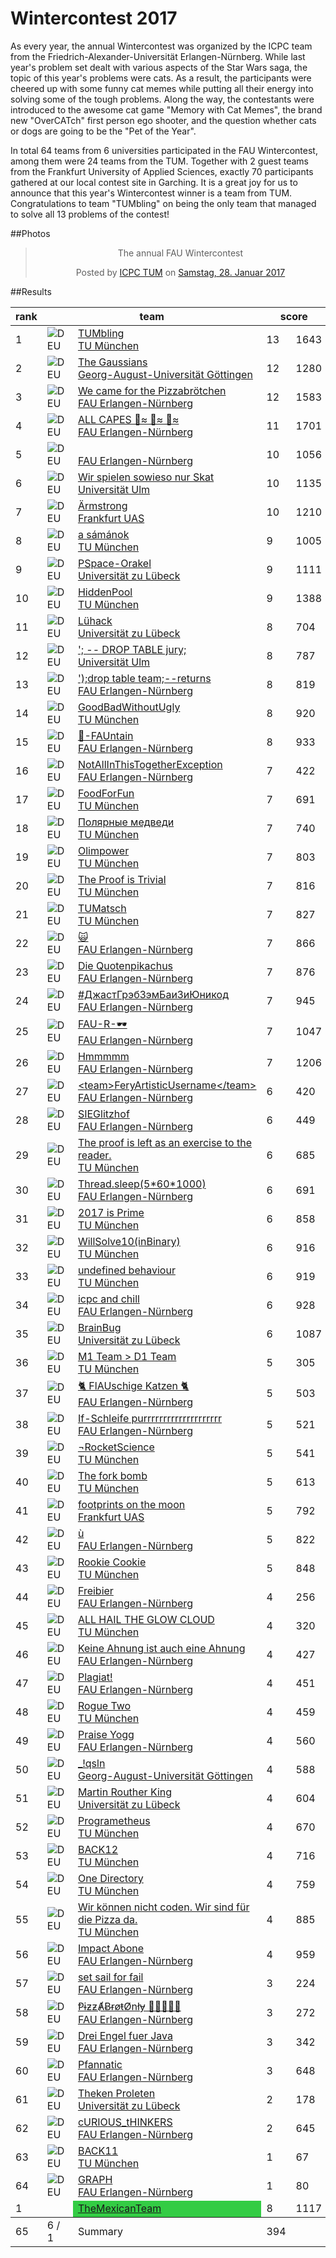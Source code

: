 # Wintercontest 2017

As every year, the annual Wintercontest was organized by the ICPC team from the Friedrich-Alexander-Universität Erlangen-Nürnberg. While last year's problem set dealt with various aspects of the Star Wars saga, the topic of this year's problems were cats. As a result, the participants were cheered up with some funny cat memes while putting all their energy into solving some of the tough problems. Along the way, the contestants were introduced to the awesome cat game "Memory with Cat Memes", the brand new "OverCATch" first person ego shooter, and the question whether cats or dogs are going to be the "Pet of the Year".

In total 64 teams from 6 universities participated in the FAU Wintercontest, among them were 24 teams from the TUM. Together with 2 guest teams from the Frankfurt University of Applied Sciences, exactly 70 participants gathered at our local contest site in Garching. It is a great joy for us to announce that this year's Wintercontest winner is a team from TUM. Congratulations to team "TUMbling" on being the only team that managed to solve all 13 problems of the contest!


##Photos

<div style="text-align: center;">
<div class="fb-post" data-href="https://www.facebook.com/media/set/?set=a.950999638368849.1073741837.138869482915206&type=1&l=f69f432732&amp;type=3" data-width="1000"><div class="fb-xfbml-parse-ignore"><blockquote cite="https://www.facebook.com/media/set/?set=a.950999638368849.1073741837.138869482915206&type=1&l=f69f432732&amp;type=3"><p>The annual FAU Wintercontest</p>Posted by <a href="https://www.facebook.com/IcpcTum/">ICPC TUM</a> on&nbsp;<a href="https://www.facebook.com/media/set/?set=a.950999638368849.1073741837.138869482915206&type=1&l=f69f432732&amp;type=3">Samstag, 28. Januar 2017</a></blockquote></div></div>
</div>


##Results

<table class="scoreboard">
<colgroup><col id="scorerank" /><col id="scoreaffil" /><col id="scoreteamname" /></colgroup><colgroup><col id="scoresolv" /><col id="scoretotal" /></colgroup>
<colgroup><col class="scoreprob" /><col class="scoreprob" /><col class="scoreprob" /><col class="scoreprob" /><col class="scoreprob" /><col class="scoreprob" /><col class="scoreprob" /><col class="scoreprob" /><col class="scoreprob" /><col class="scoreprob" /><col class="scoreprob" /><col class="scoreprob" /><col class="scoreprob" /></colgroup>
<thead>
<tr class="scoreheader"><th title="rank" scope="col">rank</th><th title="team name" scope="col" colspan="2">team</th><th title="# solved / penalty time" colspan="2" scope="col">score</th>
<th title="problem 'HEIZLUEFTERPARTY'" scope="col"><a href="problem.php?id=21">A <div class="circle" style="background: #ff8af7;"></div></a></th><th title="problem 'CATS AND YARN'" scope="col"><a href="problem.php?id=23">B <div class="circle" style="background: #5cff33;"></div></a></th><th title="problem 'MEMORY'" scope="col"><a href="problem.php?id=24">C <div class="circle" style="background: #1a5c1a;"></div></a></th><th title="problem 'MOVIE'" scope="col"><a href="problem.php?id=25">D <div class="circle" style="background: #784925;"></div></a></th><th title="problem 'FEEDCATS'" scope="col"><a href="problem.php?id=20">E <div class="circle" style="background: #1921ff;"></div></a></th><th title="problem 'ONEKO'" scope="col"><a href="problem.php?id=26">F <div class="circle" style="background: #ff9580;"></div></a></th><th title="problem 'JOY OF CATS'" scope="col"><a href="problem.php?id=28">G <div class="circle" style="background: #fff826;"></div></a></th><th title="problem 'PET RIVALRY'" scope="col"><a href="problem.php?id=17">H <div class="circle" style="background: white;"></div></a></th><th title="problem 'BRIDGE'" scope="col"><a href="problem.php?id=16">I <div class="circle" style="background: red;"></div></a></th><th title="problem 'CAT IDENTIFICATION'" scope="col"><a href="problem.php?id=19">J <div class="circle" style="background: black;"></div></a></th><th title="problem 'PLAYOFTHEGAME'" scope="col"><a href="problem.php?id=27">K <div class="circle" style="background: #ff9e0d;"></div></a></th><th title="problem 'HYPERLOOP'" scope="col"><a href="problem.php?id=22">L <div class="circle" style="background: #cfcfcf;"></div></a></th><th title="problem 'CONSEQUENCES'" scope="col"><a href="problem.php?id=18">M <div class="circle" style="background: #2d1fad;"></div></a></th></tr>
</thead>

<tbody>
<tr class="sortorderswitch" id="team:153"><td class="scorepl">1</td><td class="scoreaf"> <img src="https://judge.in.tum.de/gcpc/images/countries/DEU.png" alt="DEU" title="DEU" /></td><td class="scoretn"><a href="team.php?id=153">TUMbling<br /><span class="univ">TU München</span></a></td><td class="scorenc">13</td><td class="scorett">1643</td><td class="score_correct">1/31</td><td class="score_correct">3/166</td><td class="score_correct score_first">1/220</td><td class="score_correct">1/18</td><td class="score_correct">1/61</td><td class="score_correct">2/13</td><td class="score_correct score_first">2/109</td><td class="score_correct">1/5</td><td class="score_correct">1/249</td><td class="score_correct score_first">1/26</td><td class="score_correct">5/158</td><td class="score_correct score_first">1/287</td><td class="score_correct">1/140</td></tr>
<tr id="team:139"><td class="scorepl">2</td><td class="scoreaf"> <img src="https://judge.in.tum.de/gcpc/images/countries/DEU.png" alt="DEU" title="DEU" /></td><td class="scoretn"><a href="team.php?id=139">The Gaussians<br /><span class="univ">Georg-August-Universität Göttingen</span></a></td><td class="scorenc">12</td><td class="scorett">1280</td><td class="score_correct">1/33</td><td class="score_correct">1/139</td><td class="score_correct">1/276</td><td class="score_correct">1/15</td><td class="score_correct">1/59</td><td class="score_correct">1/23</td><td class="score_correct">2/112</td><td class="score_correct">4/22</td><td class="score_correct score_first">1/180</td><td class="score_correct">1/44</td><td class="score_correct">1/228</td><td class="score_neutral">0</td><td class="score_correct">1/69</td></tr>
<tr id="team:116"><td class="scorepl">3</td><td class="scoreaf"> <img src="https://judge.in.tum.de/gcpc/images/countries/DEU.png" alt="DEU" title="DEU" /></td><td class="scoretn"><a href="team.php?id=116">We came for the Pizzabrötchen<br /><span class="univ">FAU Erlangen-Nürnberg</span></a></td><td class="scorenc">12</td><td class="scorett">1583</td><td class="score_correct">1/84</td><td class="score_correct">1/190</td><td class="score_correct">1/284</td><td class="score_correct">1/18</td><td class="score_correct">1/128</td><td class="score_correct">2/44</td><td class="score_correct">1/147</td><td class="score_correct">2/9</td><td class="score_correct">1/298</td><td class="score_correct">1/62</td><td class="score_correct score_first">4/123</td><td class="score_neutral">0</td><td class="score_correct">1/96</td></tr>
<tr id="team:128"><td class="scorepl">4</td><td class="scoreaf"> <img src="https://judge.in.tum.de/gcpc/images/countries/DEU.png" alt="DEU" title="DEU" /></td><td class="scoretn"><a href="team.php?id=128">ALL CAPES 🚶≈ 🚶≈ 🚶≈<br /><span class="univ">FAU Erlangen-Nürnberg</span></a></td><td class="scorenc">11</td><td class="scorett">1701</td><td class="score_correct">2/69</td><td class="score_correct">1/212</td><td class="score_neutral">0</td><td class="score_correct">1/11</td><td class="score_correct">2/184</td><td class="score_correct">5/79</td><td class="score_correct">1/163</td><td class="score_correct">2/6</td><td class="score_correct">1/270</td><td class="score_correct">1/86</td><td class="score_correct">5/232</td><td class="score_neutral">0</td><td class="score_correct">1/169</td></tr>
<tr id="team:185"><td class="scorepl">5</td><td class="scoreaf"> <img src="https://judge.in.tum.de/gcpc/images/countries/DEU.png" alt="DEU" title="DEU" /></td><td class="scoretn"><a href="team.php?id=185"> <br /><span class="univ">FAU Erlangen-Nürnberg</span></a></td><td class="scorenc">10</td><td class="scorett">1056</td><td class="score_correct">1/55</td><td class="score_correct">1/143</td><td class="score_neutral">0</td><td class="score_correct">1/16</td><td class="score_correct">1/113</td><td class="score_correct">1/14</td><td class="score_correct">1/179</td><td class="score_correct">1/24</td><td class="score_neutral">0</td><td class="score_correct">1/50</td><td class="score_correct">2/216</td><td class="score_neutral">0</td><td class="score_correct">1/226</td></tr>
<tr id="team:168"><td class="scorepl">6</td><td class="scoreaf"> <img src="https://judge.in.tum.de/gcpc/images/countries/DEU.png" alt="DEU" title="DEU" /></td><td class="scoretn"><a href="team.php?id=168">Wir spielen sowieso nur Skat<br /><span class="univ">Universität Ulm</span></a></td><td class="scorenc">10</td><td class="scorett">1135</td><td class="score_correct">1/44</td><td class="score_correct score_first">3/84</td><td class="score_neutral">0</td><td class="score_correct">1/17</td><td class="score_correct">1/91</td><td class="score_correct">1/19</td><td class="score_correct">1/268</td><td class="score_correct">1/5</td><td class="score_neutral">0</td><td class="score_correct">2/67</td><td class="score_correct">7/234</td><td class="score_neutral">0</td><td class="score_correct">1/126</td></tr>
<tr id="team:137"><td class="scorepl">7</td><td class="scoreaf"> <img src="https://judge.in.tum.de/gcpc/images/countries/DEU.png" alt="DEU" title="DEU" /></td><td class="scoretn"><a href="team.php?id=137">Ärmstrong<br /><span class="univ">Frankfurt UAS</span></a></td><td class="scorenc">10</td><td class="scorett">1210</td><td class="score_correct">4/73</td><td class="score_correct">1/131</td><td class="score_neutral">0</td><td class="score_correct">1/23</td><td class="score_correct">1/88</td><td class="score_correct">2/16</td><td class="score_correct">1/272</td><td class="score_correct">1/7</td><td class="score_neutral">0</td><td class="score_correct">1/40</td><td class="score_correct">2/238</td><td class="score_neutral">0</td><td class="score_correct">1/222</td></tr>
<tr id="team:148"><td class="scorepl">8</td><td class="scoreaf"> <img src="https://judge.in.tum.de/gcpc/images/countries/DEU.png" alt="DEU" title="DEU" /></td><td class="scoretn"><a href="team.php?id=148">a sámánok<br /><span class="univ">TU München</span></a></td><td class="scorenc">9</td><td class="scorett">1005</td><td class="score_correct score_first">1/24</td><td class="score_incorrect">5</td><td class="score_correct">2/295</td><td class="score_correct">1/19</td><td class="score_correct">1/71</td><td class="score_correct score_first">1/6</td><td class="score_correct">5/226</td><td class="score_correct">1/9</td><td class="score_neutral">0</td><td class="score_correct">1/109</td><td class="score_incorrect">3</td><td class="score_neutral">0</td><td class="score_correct">1/146</td></tr>
<tr id="team:140"><td class="scorepl">9</td><td class="scoreaf"> <img src="https://judge.in.tum.de/gcpc/images/countries/DEU.png" alt="DEU" title="DEU" /></td><td class="scoretn"><a href="team.php?id=140">PSpace-Orakel<br /><span class="univ">Universität zu Lübeck</span></a></td><td class="scorenc">9</td><td class="scorett">1111</td><td class="score_correct">1/79</td><td class="score_correct">1/217</td><td class="score_neutral">0</td><td class="score_correct">1/44</td><td class="score_correct">1/189</td><td class="score_correct">3/28</td><td class="score_correct">3/283</td><td class="score_correct">1/12</td><td class="score_neutral">0</td><td class="score_correct">1/130</td><td class="score_neutral">0</td><td class="score_neutral">0</td><td class="score_correct">1/49</td></tr>
<tr id="team:155"><td class="scorepl">10</td><td class="scoreaf"> <img src="https://judge.in.tum.de/gcpc/images/countries/DEU.png" alt="DEU" title="DEU" /></td><td class="scoretn"><a href="team.php?id=155">HiddenPool<br /><span class="univ">TU München</span></a></td><td class="scorenc">9</td><td class="scorett">1388</td><td class="score_correct">2/144</td><td class="score_correct">4/295</td><td class="score_correct">2/254</td><td class="score_correct">1/39</td><td class="score_correct">1/280</td><td class="score_correct">3/51</td><td class="score_neutral">0</td><td class="score_correct">1/8</td><td class="score_neutral">0</td><td class="score_correct">1/79</td><td class="score_neutral">0</td><td class="score_neutral">0</td><td class="score_correct">1/98</td></tr>
<tr id="team:143"><td class="scorepl">11</td><td class="scoreaf"> <img src="https://judge.in.tum.de/gcpc/images/countries/DEU.png" alt="DEU" title="DEU" /></td><td class="scoretn"><a href="team.php?id=143">Lühack<br /><span class="univ">Universität zu Lübeck</span></a></td><td class="scorenc">8</td><td class="scorett">704</td><td class="score_correct">1/102</td><td class="score_correct">2/172</td><td class="score_neutral">0</td><td class="score_correct">1/29</td><td class="score_correct">1/151</td><td class="score_correct">3/21</td><td class="score_incorrect">6</td><td class="score_correct">2/19</td><td class="score_neutral">0</td><td class="score_correct">1/88</td><td class="score_incorrect">3</td><td class="score_neutral">0</td><td class="score_correct score_first">1/42</td></tr>
<tr id="team:169"><td class="scorepl">12</td><td class="scoreaf"> <img src="https://judge.in.tum.de/gcpc/images/countries/DEU.png" alt="DEU" title="DEU" /></td><td class="scoretn"><a href="team.php?id=169">&apos;; -- DROP TABLE jury;<br /><span class="univ">Universität Ulm</span></a></td><td class="scorenc">8</td><td class="scorett">787</td><td class="score_correct">2/111</td><td class="score_neutral">0</td><td class="score_neutral">0</td><td class="score_correct">2/52</td><td class="score_correct score_first">1/45</td><td class="score_correct">3/33</td><td class="score_correct">1/234</td><td class="score_correct">1/11</td><td class="score_neutral">0</td><td class="score_correct">1/87</td><td class="score_incorrect">5</td><td class="score_neutral">0</td><td class="score_correct">1/134</td></tr>
<tr id="team:124"><td class="scorepl">13</td><td class="scoreaf"> <img src="https://judge.in.tum.de/gcpc/images/countries/DEU.png" alt="DEU" title="DEU" /></td><td class="scoretn"><a href="team.php?id=124">&apos;);drop table team;--returns<br /><span class="univ">FAU Erlangen-Nürnberg</span></a></td><td class="scorenc">8</td><td class="scorett">819</td><td class="score_correct">1/42</td><td class="score_neutral">0</td><td class="score_neutral">0</td><td class="score_correct">1/33</td><td class="score_neutral">0</td><td class="score_correct">3/23</td><td class="score_correct">2/291</td><td class="score_correct">1/8</td><td class="score_neutral">0</td><td class="score_correct">1/64</td><td class="score_correct">2/127</td><td class="score_neutral">0</td><td class="score_correct">1/151</td></tr>
<tr id="team:157"><td class="scorepl">14</td><td class="scoreaf"> <img src="https://judge.in.tum.de/gcpc/images/countries/DEU.png" alt="DEU" title="DEU" /></td><td class="scoretn"><a href="team.php?id=157">GoodBadWithoutUgly<br /><span class="univ">TU München</span></a></td><td class="scorenc">8</td><td class="scorett">920</td><td class="score_correct">1/54</td><td class="score_correct">2/143</td><td class="score_neutral">0</td><td class="score_correct">1/16</td><td class="score_correct">2/184</td><td class="score_correct">3/81</td><td class="score_incorrect">1</td><td class="score_correct">1/9</td><td class="score_neutral">0</td><td class="score_correct">1/95</td><td class="score_incorrect">5</td><td class="score_neutral">0</td><td class="score_correct">1/258</td></tr>
<tr id="team:117"><td class="scorepl">15</td><td class="scoreaf"> <img src="https://judge.in.tum.de/gcpc/images/countries/DEU.png" alt="DEU" title="DEU" /></td><td class="scoretn"><a href="team.php?id=117">🎈-FAUntain<br /><span class="univ">FAU Erlangen-Nürnberg</span></a></td><td class="scorenc">8</td><td class="scorett">933</td><td class="score_correct">2/55</td><td class="score_correct">1/152</td><td class="score_neutral">0</td><td class="score_correct">1/19</td><td class="score_neutral">0</td><td class="score_correct">1/24</td><td class="score_correct">2/218</td><td class="score_correct score_first">2/2</td><td class="score_neutral">0</td><td class="score_correct">1/89</td><td class="score_neutral">0</td><td class="score_neutral">0</td><td class="score_correct">2/294</td></tr>
<tr id="team:130"><td class="scorepl">16</td><td class="scoreaf"> <img src="https://judge.in.tum.de/gcpc/images/countries/DEU.png" alt="DEU" title="DEU" /></td><td class="scoretn"><a href="team.php?id=130">NotAllInThisTogetherException<br /><span class="univ">FAU Erlangen-Nürnberg</span></a></td><td class="scorenc">7</td><td class="scorett">422</td><td class="score_correct">1/58</td><td class="score_correct">1/137</td><td class="score_neutral">0</td><td class="score_correct">1/30</td><td class="score_neutral">0</td><td class="score_correct">1/19</td><td class="score_incorrect">3</td><td class="score_correct">1/4</td><td class="score_neutral">0</td><td class="score_correct">1/45</td><td class="score_neutral">0</td><td class="score_neutral">0</td><td class="score_correct">1/129</td></tr>
<tr id="team:166"><td class="scorepl">17</td><td class="scoreaf"> <img src="https://judge.in.tum.de/gcpc/images/countries/DEU.png" alt="DEU" title="DEU" /></td><td class="scoretn"><a href="team.php?id=166">FoodForFun<br /><span class="univ">TU München</span></a></td><td class="scorenc">7</td><td class="scorett">691</td><td class="score_correct">1/115</td><td class="score_neutral">0</td><td class="score_neutral">0</td><td class="score_correct">1/21</td><td class="score_incorrect">8</td><td class="score_correct">4/43</td><td class="score_correct">2/249</td><td class="score_correct">1/29</td><td class="score_neutral">0</td><td class="score_correct">1/70</td><td class="score_neutral">0</td><td class="score_neutral">0</td><td class="score_correct">1/84</td></tr>
<tr id="team:159"><td class="scorepl">18</td><td class="scoreaf"> <img src="https://judge.in.tum.de/gcpc/images/countries/DEU.png" alt="DEU" title="DEU" /></td><td class="scoretn"><a href="team.php?id=159">Полярные медведи<br /><span class="univ">TU München</span></a></td><td class="scorenc">7</td><td class="scorett">740</td><td class="score_correct">4/64</td><td class="score_neutral">0</td><td class="score_neutral">0</td><td class="score_correct">1/33</td><td class="score_correct">2/151</td><td class="score_correct">3/36</td><td class="score_correct">1/267</td><td class="score_correct">2/4</td><td class="score_neutral">0</td><td class="score_correct">1/45</td><td class="score_incorrect">5</td><td class="score_neutral">0</td><td class="score_incorrect">1</td></tr>
<tr id="team:151"><td class="scorepl">19</td><td class="scoreaf"> <img src="https://judge.in.tum.de/gcpc/images/countries/DEU.png" alt="DEU" title="DEU" /></td><td class="scoretn"><a href="team.php?id=151">Olimpower<br /><span class="univ">TU München</span></a></td><td class="scorenc">7</td><td class="scorett">803</td><td class="score_correct">1/77</td><td class="score_neutral">0</td><td class="score_neutral">0</td><td class="score_correct">1/62</td><td class="score_correct">1/172</td><td class="score_correct">4/52</td><td class="score_incorrect">2</td><td class="score_correct">1/26</td><td class="score_neutral">0</td><td class="score_correct">3/127</td><td class="score_incorrect">7</td><td class="score_neutral">0</td><td class="score_correct">1/187</td></tr>
<tr id="team:154"><td class="scorepl">20</td><td class="scoreaf"> <img src="https://judge.in.tum.de/gcpc/images/countries/DEU.png" alt="DEU" title="DEU" /></td><td class="scoretn"><a href="team.php?id=154">The Proof is Trivial<br /><span class="univ">TU München</span></a></td><td class="scorenc">7</td><td class="scorett">816</td><td class="score_correct">2/68</td><td class="score_correct">1/266</td><td class="score_neutral">0</td><td class="score_correct">1/33</td><td class="score_correct">1/167</td><td class="score_correct">1/11</td><td class="score_incorrect">7</td><td class="score_correct">1/16</td><td class="score_neutral">0</td><td class="score_correct">3/195</td><td class="score_neutral">0</td><td class="score_neutral">0</td><td class="score_neutral">0</td></tr>
<tr id="team:147"><td class="scorepl">21</td><td class="scoreaf"> <img src="https://judge.in.tum.de/gcpc/images/countries/DEU.png" alt="DEU" title="DEU" /></td><td class="scoretn"><a href="team.php?id=147">TUMatsch<br /><span class="univ">TU München</span></a></td><td class="scorenc">7</td><td class="scorett">827</td><td class="score_correct">1/159</td><td class="score_neutral">0</td><td class="score_neutral">0</td><td class="score_correct">1/31</td><td class="score_neutral">0</td><td class="score_correct">1/17</td><td class="score_correct">1/243</td><td class="score_correct">2/43</td><td class="score_neutral">0</td><td class="score_correct">1/125</td><td class="score_neutral">0</td><td class="score_neutral">0</td><td class="score_correct">1/189</td></tr>
<tr id="team:171"><td class="scorepl">22</td><td class="scoreaf"> <img src="https://judge.in.tum.de/gcpc/images/countries/DEU.png" alt="DEU" title="DEU" /></td><td class="scoretn"><a href="team.php?id=171">🙀<br /><span class="univ">FAU Erlangen-Nürnberg</span></a></td><td class="scorenc">7</td><td class="scorett">866</td><td class="score_correct">1/86</td><td class="score_neutral">0</td><td class="score_neutral">0</td><td class="score_correct">1/57</td><td class="score_neutral">0</td><td class="score_correct">3/50</td><td class="score_correct">1/261</td><td class="score_correct">1/39</td><td class="score_neutral">0</td><td class="score_correct">1/150</td><td class="score_neutral">0</td><td class="score_neutral">0</td><td class="score_correct">1/183</td></tr>
<tr id="team:118"><td class="scorepl">23</td><td class="scoreaf"> <img src="https://judge.in.tum.de/gcpc/images/countries/DEU.png" alt="DEU" title="DEU" /></td><td class="scoretn"><a href="team.php?id=118">Die Quotenpikachus<br /><span class="univ">FAU Erlangen-Nürnberg</span></a></td><td class="scorenc">7</td><td class="scorett">876</td><td class="score_correct">1/72</td><td class="score_neutral">0</td><td class="score_incorrect">1</td><td class="score_correct">1/44</td><td class="score_correct">2/292</td><td class="score_correct">2/30</td><td class="score_neutral">0</td><td class="score_correct">3/17</td><td class="score_neutral">0</td><td class="score_correct">1/118</td><td class="score_neutral">0</td><td class="score_neutral">0</td><td class="score_correct">2/203</td></tr>
<tr id="team:134"><td class="scorepl">24</td><td class="scoreaf"> <img src="https://judge.in.tum.de/gcpc/images/countries/DEU.png" alt="DEU" title="DEU" /></td><td class="scoretn"><a href="team.php?id=134">#ДжастГрэбЗэмБаиЗиЮникод<br /><span class="univ">FAU Erlangen-Nürnberg</span></a></td><td class="scorenc">7</td><td class="scorett">945</td><td class="score_correct">4/157</td><td class="score_neutral">0</td><td class="score_neutral">0</td><td class="score_correct">2/73</td><td class="score_incorrect">2</td><td class="score_correct">5/70</td><td class="score_correct">2/295</td><td class="score_correct">1/8</td><td class="score_neutral">0</td><td class="score_correct">1/111</td><td class="score_neutral">0</td><td class="score_neutral">0</td><td class="score_correct">1/51</td></tr>
<tr id="team:129"><td class="scorepl">25</td><td class="scoreaf"> <img src="https://judge.in.tum.de/gcpc/images/countries/DEU.png" alt="DEU" title="DEU" /></td><td class="scoretn"><a href="team.php?id=129">FAU-R-🕶️<br /><span class="univ">FAU Erlangen-Nürnberg</span></a></td><td class="scorenc">7</td><td class="scorett">1047</td><td class="score_correct">3/198</td><td class="score_neutral">0</td><td class="score_neutral">0</td><td class="score_correct">1/80</td><td class="score_correct">1/296</td><td class="score_correct">5/37</td><td class="score_neutral">0</td><td class="score_correct">1/8</td><td class="score_neutral">0</td><td class="score_correct">1/139</td><td class="score_neutral">0</td><td class="score_neutral">0</td><td class="score_correct">1/169</td></tr>
<tr id="team:127"><td class="scorepl">26</td><td class="scoreaf"> <img src="https://judge.in.tum.de/gcpc/images/countries/DEU.png" alt="DEU" title="DEU" /></td><td class="scoretn"><a href="team.php?id=127">Hmmmmm<br /><span class="univ">FAU Erlangen-Nürnberg</span></a></td><td class="scorenc">7</td><td class="scorett">1206</td><td class="score_correct">1/67</td><td class="score_neutral">0</td><td class="score_neutral">0</td><td class="score_correct">1/77</td><td class="score_neutral">0</td><td class="score_correct">6/117</td><td class="score_correct">1/155</td><td class="score_correct">1/96</td><td class="score_neutral">0</td><td class="score_correct">7/219</td><td class="score_incorrect">6</td><td class="score_neutral">0</td><td class="score_correct">1/255</td></tr>
<tr id="team:111"><td class="scorepl">27</td><td class="scoreaf"> <img src="https://judge.in.tum.de/gcpc/images/countries/DEU.png" alt="DEU" title="DEU" /></td><td class="scoretn"><a href="team.php?id=111">&lt;team&gt;FeryArtisticUsername&lt;/team&gt;<br /><span class="univ">FAU Erlangen-Nürnberg</span></a></td><td class="scorenc">6</td><td class="scorett">420</td><td class="score_correct">1/74</td><td class="score_neutral">0</td><td class="score_neutral">0</td><td class="score_correct">1/38</td><td class="score_incorrect">2</td><td class="score_correct">1/19</td><td class="score_neutral">0</td><td class="score_correct">1/10</td><td class="score_neutral">0</td><td class="score_correct">1/124</td><td class="score_neutral">0</td><td class="score_neutral">0</td><td class="score_correct">1/155</td></tr>
<tr id="team:120"><td class="scorepl">28</td><td class="scoreaf"> <img src="https://judge.in.tum.de/gcpc/images/countries/DEU.png" alt="DEU" title="DEU" /></td><td class="scoretn"><a href="team.php?id=120">SIEGlitzhof<br /><span class="univ">FAU Erlangen-Nürnberg</span></a></td><td class="scorenc">6</td><td class="scorett">449</td><td class="score_correct">1/79</td><td class="score_neutral">0</td><td class="score_neutral">0</td><td class="score_correct">1/42</td><td class="score_incorrect">1</td><td class="score_correct">1/56</td><td class="score_neutral">0</td><td class="score_correct">1/14</td><td class="score_neutral">0</td><td class="score_correct">1/158</td><td class="score_incorrect">2</td><td class="score_neutral">0</td><td class="score_correct">1/100</td></tr>
<tr id="team:149"><td class="scorepl">29</td><td class="scoreaf"> <img src="https://judge.in.tum.de/gcpc/images/countries/DEU.png" alt="DEU" title="DEU" /></td><td class="scoretn"><a href="team.php?id=149">The proof is left as an exercise to the reader.<br /><span class="univ">TU München</span></a></td><td class="scorenc">6</td><td class="scorett">685</td><td class="score_correct">1/184</td><td class="score_neutral">0</td><td class="score_neutral">0</td><td class="score_correct">1/39</td><td class="score_incorrect">5</td><td class="score_correct">1/55</td><td class="score_neutral">0</td><td class="score_correct">2/21</td><td class="score_neutral">0</td><td class="score_correct">1/92</td><td class="score_neutral">0</td><td class="score_neutral">0</td><td class="score_correct">1/274</td></tr>
<tr id="team:132"><td class="scorepl">30</td><td class="scoreaf"> <img src="https://judge.in.tum.de/gcpc/images/countries/DEU.png" alt="DEU" title="DEU" /></td><td class="scoretn"><a href="team.php?id=132">Thread.sleep(5*60*1000)<br /><span class="univ">FAU Erlangen-Nürnberg</span></a></td><td class="scorenc">6</td><td class="scorett">691</td><td class="score_correct">2/81</td><td class="score_neutral">0</td><td class="score_neutral">0</td><td class="score_correct">4/72</td><td class="score_incorrect">3</td><td class="score_correct">3/38</td><td class="score_incorrect">5</td><td class="score_correct">1/41</td><td class="score_neutral">0</td><td class="score_correct">1/145</td><td class="score_neutral">0</td><td class="score_neutral">0</td><td class="score_correct">1/194</td></tr>
<tr id="team:164"><td class="scorepl">31</td><td class="scoreaf"> <img src="https://judge.in.tum.de/gcpc/images/countries/DEU.png" alt="DEU" title="DEU" /></td><td class="scoretn"><a href="team.php?id=164">2017 is Prime<br /><span class="univ">TU München</span></a></td><td class="scorenc">6</td><td class="scorett">858</td><td class="score_correct">1/86</td><td class="score_neutral">0</td><td class="score_neutral">0</td><td class="score_correct">2/48</td><td class="score_incorrect">1</td><td class="score_correct">3/144</td><td class="score_neutral">0</td><td class="score_correct">1/7</td><td class="score_neutral">0</td><td class="score_correct">1/248</td><td class="score_neutral">0</td><td class="score_neutral">0</td><td class="score_correct">1/265</td></tr>
<tr id="team:150"><td class="scorepl">32</td><td class="scoreaf"> <img src="https://judge.in.tum.de/gcpc/images/countries/DEU.png" alt="DEU" title="DEU" /></td><td class="scoretn"><a href="team.php?id=150">WillSolve10(inBinary)<br /><span class="univ">TU München</span></a></td><td class="scorenc">6</td><td class="scorett">916</td><td class="score_correct">4/217</td><td class="score_neutral">0</td><td class="score_neutral">0</td><td class="score_correct score_first">2/9</td><td class="score_correct">6/299</td><td class="score_correct">1/29</td><td class="score_neutral">0</td><td class="score_correct">1/18</td><td class="score_neutral">0</td><td class="score_correct">1/164</td><td class="score_neutral">0</td><td class="score_neutral">0</td><td class="score_neutral">0</td></tr>
<tr id="team:158"><td class="scorepl">33</td><td class="scoreaf"> <img src="https://judge.in.tum.de/gcpc/images/countries/DEU.png" alt="DEU" title="DEU" /></td><td class="scoretn"><a href="team.php?id=158">undefined behaviour<br /><span class="univ">TU München</span></a></td><td class="scorenc">6</td><td class="scorett">919</td><td class="score_correct">1/182</td><td class="score_neutral">0</td><td class="score_neutral">0</td><td class="score_correct">1/36</td><td class="score_incorrect">1</td><td class="score_correct">5/171</td><td class="score_neutral">0</td><td class="score_correct">2/18</td><td class="score_incorrect">3</td><td class="score_correct">1/184</td><td class="score_neutral">0</td><td class="score_neutral">0</td><td class="score_correct">1/228</td></tr>
<tr id="team:110"><td class="scorepl">34</td><td class="scoreaf"> <img src="https://judge.in.tum.de/gcpc/images/countries/DEU.png" alt="DEU" title="DEU" /></td><td class="scoretn"><a href="team.php?id=110">icpc and chill<br /><span class="univ">FAU Erlangen-Nürnberg</span></a></td><td class="scorenc">6</td><td class="scorett">928</td><td class="score_correct">1/149</td><td class="score_neutral">0</td><td class="score_neutral">0</td><td class="score_correct">3/89</td><td class="score_neutral">0</td><td class="score_correct">2/95</td><td class="score_neutral">0</td><td class="score_correct">1/16</td><td class="score_neutral">0</td><td class="score_correct">2/242</td><td class="score_neutral">0</td><td class="score_neutral">0</td><td class="score_correct">1/257</td></tr>
<tr id="team:141"><td class="scorepl">35</td><td class="scoreaf"> <img src="https://judge.in.tum.de/gcpc/images/countries/DEU.png" alt="DEU" title="DEU" /></td><td class="scoretn"><a href="team.php?id=141">BrainBug<br /><span class="univ">Universität zu Lübeck</span></a></td><td class="scorenc">6</td><td class="scorett">1087</td><td class="score_correct">1/278</td><td class="score_neutral">0</td><td class="score_neutral">0</td><td class="score_correct">3/213</td><td class="score_neutral">0</td><td class="score_correct">4/184</td><td class="score_neutral">0</td><td class="score_correct">2/34</td><td class="score_neutral">0</td><td class="score_correct">1/80</td><td class="score_neutral">0</td><td class="score_neutral">0</td><td class="score_correct">1/178</td></tr>
<tr id="team:162"><td class="scorepl">36</td><td class="scoreaf"> <img src="https://judge.in.tum.de/gcpc/images/countries/DEU.png" alt="DEU" title="DEU" /></td><td class="scoretn"><a href="team.php?id=162">M1 Team &gt; D1 Team<br /><span class="univ">TU München</span></a></td><td class="scorenc">5</td><td class="scorett">305</td><td class="score_correct">3/66</td><td class="score_incorrect">2</td><td class="score_neutral">0</td><td class="score_correct">1/23</td><td class="score_incorrect">3</td><td class="score_correct">1/13</td><td class="score_neutral">0</td><td class="score_correct">1/37</td><td class="score_neutral">0</td><td class="score_correct">1/126</td><td class="score_neutral">0</td><td class="score_neutral">0</td><td class="score_neutral">0</td></tr>
<tr id="team:123"><td class="scorepl">37</td><td class="scoreaf"> <img src="https://judge.in.tum.de/gcpc/images/countries/DEU.png" alt="DEU" title="DEU" /></td><td class="scoretn"><a href="team.php?id=123">🐈 FlAUschige Katzen 🐈<br /><span class="univ">FAU Erlangen-Nürnberg</span></a></td><td class="scorenc">5</td><td class="scorett">503</td><td class="score_correct">1/122</td><td class="score_neutral">0</td><td class="score_neutral">0</td><td class="score_correct">5/76</td><td class="score_neutral">0</td><td class="score_correct">2/40</td><td class="score_neutral">0</td><td class="score_correct">1/9</td><td class="score_neutral">0</td><td class="score_correct">2/136</td><td class="score_incorrect">2</td><td class="score_neutral">0</td><td class="score_neutral">0</td></tr>
<tr id="team:135"><td class="scorepl">38</td><td class="scoreaf"> <img src="https://judge.in.tum.de/gcpc/images/countries/DEU.png" alt="DEU" title="DEU" /></td><td class="scoretn"><a href="team.php?id=135">If-Schleife purrrrrrrrrrrrrrrrrrrr<br /><span class="univ">FAU Erlangen-Nürnberg</span></a></td><td class="scorenc">5</td><td class="scorett">521</td><td class="score_correct">1/113</td><td class="score_neutral">0</td><td class="score_neutral">0</td><td class="score_correct">1/51</td><td class="score_incorrect">1</td><td class="score_correct">3/75</td><td class="score_neutral">0</td><td class="score_correct">1/14</td><td class="score_neutral">0</td><td class="score_correct">3/188</td><td class="score_incorrect">1</td><td class="score_neutral">0</td><td class="score_neutral">0</td></tr>
<tr id="team:156"><td class="scorepl">39</td><td class="scoreaf"> <img src="https://judge.in.tum.de/gcpc/images/countries/DEU.png" alt="DEU" title="DEU" /></td><td class="scoretn"><a href="team.php?id=156">¬RocketScience<br /><span class="univ">TU München</span></a></td><td class="scorenc">5</td><td class="scorett">541</td><td class="score_correct">1/94</td><td class="score_neutral">0</td><td class="score_neutral">0</td><td class="score_correct">1/82</td><td class="score_neutral">0</td><td class="score_correct">6/45</td><td class="score_incorrect">4</td><td class="score_correct">1/74</td><td class="score_neutral">0</td><td class="score_correct">1/146</td><td class="score_incorrect">3</td><td class="score_neutral">0</td><td class="score_neutral">0</td></tr>
<tr id="team:145"><td class="scorepl">40</td><td class="scoreaf"> <img src="https://judge.in.tum.de/gcpc/images/countries/DEU.png" alt="DEU" title="DEU" /></td><td class="scoretn"><a href="team.php?id=145">The fork bomb<br /><span class="univ">TU München</span></a></td><td class="scorenc">5</td><td class="scorett">613</td><td class="score_incorrect">1</td><td class="score_neutral">0</td><td class="score_incorrect">3</td><td class="score_correct">2/47</td><td class="score_incorrect">1</td><td class="score_correct">1/53</td><td class="score_neutral">0</td><td class="score_correct">1/36</td><td class="score_neutral">0</td><td class="score_correct">1/178</td><td class="score_incorrect">3</td><td class="score_neutral">0</td><td class="score_correct">1/279</td></tr>
<tr id="team:136"><td class="scorepl">41</td><td class="scoreaf"> <img src="https://judge.in.tum.de/gcpc/images/countries/DEU.png" alt="DEU" title="DEU" /></td><td class="scoretn"><a href="team.php?id=136">footprints on the moon<br /><span class="univ">Frankfurt UAS</span></a></td><td class="scorenc">5</td><td class="scorett">792</td><td class="score_correct">1/184</td><td class="score_neutral">0</td><td class="score_neutral">0</td><td class="score_correct">1/99</td><td class="score_neutral">0</td><td class="score_correct">6/165</td><td class="score_neutral">0</td><td class="score_correct">1/28</td><td class="score_neutral">0</td><td class="score_incorrect">1</td><td class="score_neutral">0</td><td class="score_neutral">0</td><td class="score_correct">1/216</td></tr>
<tr id="team:121"><td class="scorepl">42</td><td class="scoreaf"> <img src="https://judge.in.tum.de/gcpc/images/countries/DEU.png" alt="DEU" title="DEU" /></td><td class="scoretn"><a href="team.php?id=121">ù<br /><span class="univ">FAU Erlangen-Nürnberg</span></a></td><td class="scorenc">5</td><td class="scorett">822</td><td class="score_correct">1/69</td><td class="score_neutral">0</td><td class="score_neutral">0</td><td class="score_correct">1/58</td><td class="score_neutral">0</td><td class="score_correct">7/228</td><td class="score_neutral">0</td><td class="score_correct">2/51</td><td class="score_neutral">0</td><td class="score_correct">2/256</td><td class="score_neutral">0</td><td class="score_neutral">0</td><td class="score_incorrect">4</td></tr>
<tr id="team:152"><td class="scorepl">43</td><td class="scoreaf"> <img src="https://judge.in.tum.de/gcpc/images/countries/DEU.png" alt="DEU" title="DEU" /></td><td class="scoretn"><a href="team.php?id=152">Rookie Cookie<br /><span class="univ">TU München</span></a></td><td class="scorenc">5</td><td class="scorett">848</td><td class="score_incorrect">5</td><td class="score_neutral">0</td><td class="score_neutral">0</td><td class="score_correct">1/32</td><td class="score_correct">11/285</td><td class="score_correct">2/72</td><td class="score_neutral">0</td><td class="score_correct">1/44</td><td class="score_neutral">0</td><td class="score_correct">1/195</td><td class="score_neutral">0</td><td class="score_neutral">0</td><td class="score_neutral">0</td></tr>
<tr id="team:114"><td class="scorepl">44</td><td class="scoreaf"> <img src="https://judge.in.tum.de/gcpc/images/countries/DEU.png" alt="DEU" title="DEU" /></td><td class="scoretn"><a href="team.php?id=114">Freibier<br /><span class="univ">FAU Erlangen-Nürnberg</span></a></td><td class="scorenc">4</td><td class="scorett">256</td><td class="score_correct">1/86</td><td class="score_neutral">0</td><td class="score_neutral">0</td><td class="score_correct">1/37</td><td class="score_neutral">0</td><td class="score_correct">3/75</td><td class="score_neutral">0</td><td class="score_correct">1/18</td><td class="score_neutral">0</td><td class="score_incorrect">1</td><td class="score_incorrect">1</td><td class="score_neutral">0</td><td class="score_neutral">0</td></tr>
<tr id="team:161"><td class="scorepl">45</td><td class="scoreaf"> <img src="https://judge.in.tum.de/gcpc/images/countries/DEU.png" alt="DEU" title="DEU" /></td><td class="scoretn"><a href="team.php?id=161">ALL HAIL THE GLOW CLOUD<br /><span class="univ">TU München</span></a></td><td class="scorenc">4</td><td class="scorett">320</td><td class="score_incorrect">5</td><td class="score_neutral">0</td><td class="score_neutral">0</td><td class="score_correct">1/29</td><td class="score_incorrect">2</td><td class="score_correct">1/51</td><td class="score_neutral">0</td><td class="score_correct">1/13</td><td class="score_neutral">0</td><td class="score_correct">1/227</td><td class="score_neutral">0</td><td class="score_neutral">0</td><td class="score_neutral">0</td></tr>
<tr id="team:113"><td class="scorepl">46</td><td class="scoreaf"> <img src="https://judge.in.tum.de/gcpc/images/countries/DEU.png" alt="DEU" title="DEU" /></td><td class="scoretn"><a href="team.php?id=113">Keine Ahnung ist auch eine Ahnung<br /><span class="univ">FAU Erlangen-Nürnberg</span></a></td><td class="scorenc">4</td><td class="scorett">427</td><td class="score_correct">1/112</td><td class="score_neutral">0</td><td class="score_neutral">0</td><td class="score_correct">1/79</td><td class="score_neutral">0</td><td class="score_correct">2/54</td><td class="score_neutral">0</td><td class="score_correct">2/142</td><td class="score_neutral">0</td><td class="score_neutral">0</td><td class="score_neutral">0</td><td class="score_neutral">0</td><td class="score_neutral">0</td></tr>
<tr id="team:115"><td class="scorepl">47</td><td class="scoreaf"> <img src="https://judge.in.tum.de/gcpc/images/countries/DEU.png" alt="DEU" title="DEU" /></td><td class="scoretn"><a href="team.php?id=115">Plagiat!<br /><span class="univ">FAU Erlangen-Nürnberg</span></a></td><td class="scorenc">4</td><td class="scorett">451</td><td class="score_correct">1/181</td><td class="score_neutral">0</td><td class="score_neutral">0</td><td class="score_correct">1/108</td><td class="score_neutral">0</td><td class="score_correct">3/106</td><td class="score_neutral">0</td><td class="score_correct">1/16</td><td class="score_neutral">0</td><td class="score_neutral">0</td><td class="score_neutral">0</td><td class="score_neutral">0</td><td class="score_incorrect">1</td></tr>
<tr id="team:146"><td class="scorepl">48</td><td class="scoreaf"> <img src="https://judge.in.tum.de/gcpc/images/countries/DEU.png" alt="DEU" title="DEU" /></td><td class="scoretn"><a href="team.php?id=146">Rogue Two<br /><span class="univ">TU München</span></a></td><td class="scorenc">4</td><td class="scorett">459</td><td class="score_correct">1/184</td><td class="score_neutral">0</td><td class="score_neutral">0</td><td class="score_correct">1/44</td><td class="score_neutral">0</td><td class="score_correct">4/136</td><td class="score_neutral">0</td><td class="score_correct">2/15</td><td class="score_neutral">0</td><td class="score_incorrect">3</td><td class="score_neutral">0</td><td class="score_neutral">0</td><td class="score_neutral">0</td></tr>
<tr id="team:173"><td class="scorepl">49</td><td class="scoreaf"> <img src="https://judge.in.tum.de/gcpc/images/countries/DEU.png" alt="DEU" title="DEU" /></td><td class="scoretn"><a href="team.php?id=173">Praise Yogg<br /><span class="univ">FAU Erlangen-Nürnberg</span></a></td><td class="scorenc">4</td><td class="scorett">560</td><td class="score_correct">1/246</td><td class="score_neutral">0</td><td class="score_incorrect">1</td><td class="score_correct">1/28</td><td class="score_neutral">0</td><td class="score_correct">3/187</td><td class="score_neutral">0</td><td class="score_correct">1/59</td><td class="score_neutral">0</td><td class="score_neutral">0</td><td class="score_neutral">0</td><td class="score_neutral">0</td><td class="score_neutral">0</td></tr>
<tr id="team:184"><td class="scorepl">50</td><td class="scoreaf"> <img src="https://judge.in.tum.de/gcpc/images/countries/DEU.png" alt="DEU" title="DEU" /></td><td class="scoretn"><a href="team.php?id=184">_!qsln<br /><span class="univ">Georg-August-Universität Göttingen</span></a></td><td class="scorenc">4</td><td class="scorett">588</td><td class="score_correct">1/195</td><td class="score_neutral">0</td><td class="score_neutral">0</td><td class="score_correct">1/54</td><td class="score_neutral">0</td><td class="score_correct">5/247</td><td class="score_neutral">0</td><td class="score_correct">1/12</td><td class="score_neutral">0</td><td class="score_incorrect">1</td><td class="score_neutral">0</td><td class="score_neutral">0</td><td class="score_neutral">0</td></tr>
<tr id="team:144"><td class="scorepl">51</td><td class="scoreaf"> <img src="https://judge.in.tum.de/gcpc/images/countries/DEU.png" alt="DEU" title="DEU" /></td><td class="scoretn"><a href="team.php?id=144">Martin Routher King<br /><span class="univ">Universität zu Lübeck</span></a></td><td class="scorenc">4</td><td class="scorett">604</td><td class="score_correct">2/250</td><td class="score_neutral">0</td><td class="score_neutral">0</td><td class="score_correct">1/88</td><td class="score_neutral">0</td><td class="score_incorrect">7</td><td class="score_neutral">0</td><td class="score_correct">2/19</td><td class="score_neutral">0</td><td class="score_correct">3/167</td><td class="score_neutral">0</td><td class="score_neutral">0</td><td class="score_neutral">0</td></tr>
<tr id="team:160"><td class="scorepl">52</td><td class="scoreaf"> <img src="https://judge.in.tum.de/gcpc/images/countries/DEU.png" alt="DEU" title="DEU" /></td><td class="scoretn"><a href="team.php?id=160">Programetheus<br /><span class="univ">TU München</span></a></td><td class="scorenc">4</td><td class="scorett">670</td><td class="score_correct">1/172</td><td class="score_neutral">0</td><td class="score_neutral">0</td><td class="score_correct">1/141</td><td class="score_neutral">0</td><td class="score_correct">5/243</td><td class="score_neutral">0</td><td class="score_correct">1/34</td><td class="score_neutral">0</td><td class="score_neutral">0</td><td class="score_neutral">0</td><td class="score_neutral">0</td><td class="score_neutral">0</td></tr>
<tr id="team:182"><td class="scorepl">53</td><td class="scoreaf"> <img src="https://judge.in.tum.de/gcpc/images/countries/DEU.png" alt="DEU" title="DEU" /></td><td class="scoretn"><a href="team.php?id=182">BACK12<br /><span class="univ">TU München</span></a></td><td class="scorenc">4</td><td class="scorett">716</td><td class="score_correct">6/281</td><td class="score_neutral">0</td><td class="score_neutral">0</td><td class="score_correct">1/70</td><td class="score_neutral">0</td><td class="score_correct">4/152</td><td class="score_neutral">0</td><td class="score_correct">1/53</td><td class="score_neutral">0</td><td class="score_incorrect">4</td><td class="score_neutral">0</td><td class="score_neutral">0</td><td class="score_neutral">0</td></tr>
<tr id="team:165"><td class="scorepl">54</td><td class="scoreaf"> <img src="https://judge.in.tum.de/gcpc/images/countries/DEU.png" alt="DEU" title="DEU" /></td><td class="scoretn"><a href="team.php?id=165">One Directory<br /><span class="univ">TU München</span></a></td><td class="scorenc">4</td><td class="scorett">759</td><td class="score_correct">2/266</td><td class="score_neutral">0</td><td class="score_neutral">0</td><td class="score_correct">1/97</td><td class="score_neutral">0</td><td class="score_correct">7/236</td><td class="score_neutral">0</td><td class="score_correct">1/20</td><td class="score_neutral">0</td><td class="score_neutral">0</td><td class="score_neutral">0</td><td class="score_neutral">0</td><td class="score_neutral">0</td></tr>
<tr id="team:163"><td class="scorepl">55</td><td class="scoreaf"> <img src="https://judge.in.tum.de/gcpc/images/countries/DEU.png" alt="DEU" title="DEU" /></td><td class="scoretn"><a href="team.php?id=163">Wir können nicht coden. Wir sind für die Pizza da.<br /><span class="univ">TU München</span></a></td><td class="scorenc">4</td><td class="scorett">885</td><td class="score_correct">5/297</td><td class="score_neutral">0</td><td class="score_neutral">0</td><td class="score_correct">2/179</td><td class="score_neutral">0</td><td class="score_correct">5/159</td><td class="score_neutral">0</td><td class="score_correct">2/50</td><td class="score_neutral">0</td><td class="score_neutral">0</td><td class="score_neutral">0</td><td class="score_neutral">0</td><td class="score_neutral">0</td></tr>
<tr id="team:172"><td class="scorepl">56</td><td class="scoreaf"> <img src="https://judge.in.tum.de/gcpc/images/countries/DEU.png" alt="DEU" title="DEU" /></td><td class="scoretn"><a href="team.php?id=172">Impact Abone<br /><span class="univ">FAU Erlangen-Nürnberg</span></a></td><td class="scorenc">4</td><td class="scorett">959</td><td class="score_correct">5/169</td><td class="score_neutral">0</td><td class="score_neutral">0</td><td class="score_correct">3/172</td><td class="score_neutral">0</td><td class="score_correct">5/233</td><td class="score_neutral">0</td><td class="score_correct">3/145</td><td class="score_neutral">0</td><td class="score_neutral">0</td><td class="score_neutral">0</td><td class="score_neutral">0</td><td class="score_neutral">0</td></tr>
<tr id="team:125"><td class="scorepl">57</td><td class="scoreaf"> <img src="https://judge.in.tum.de/gcpc/images/countries/DEU.png" alt="DEU" title="DEU" /></td><td class="scoretn"><a href="team.php?id=125">set sail for fail<br /><span class="univ">FAU Erlangen-Nürnberg</span></a></td><td class="scorenc">3</td><td class="scorett">224</td><td class="score_neutral">0</td><td class="score_neutral">0</td><td class="score_neutral">0</td><td class="score_correct">1/51</td><td class="score_neutral">0</td><td class="score_incorrect">8</td><td class="score_incorrect">3</td><td class="score_correct">2/34</td><td class="score_neutral">0</td><td class="score_neutral">0</td><td class="score_incorrect">2</td><td class="score_neutral">0</td><td class="score_correct">1/119</td></tr>
<tr id="team:131"><td class="scorepl">58</td><td class="scoreaf"> <img src="https://judge.in.tum.de/gcpc/images/countries/DEU.png" alt="DEU" title="DEU" /></td><td class="scoretn"><a href="team.php?id=131">ⱣɨƶƶȺɃɍøŧØnłɏ 🍕🍕🍕🍕🍕<br /><span class="univ">FAU Erlangen-Nürnberg</span></a></td><td class="scorenc">3</td><td class="scorett">272</td><td class="score_incorrect">18</td><td class="score_neutral">0</td><td class="score_neutral">0</td><td class="score_correct">3/86</td><td class="score_neutral">0</td><td class="score_correct">1/112</td><td class="score_neutral">0</td><td class="score_correct">1/34</td><td class="score_neutral">0</td><td class="score_neutral">0</td><td class="score_incorrect">7</td><td class="score_neutral">0</td><td class="score_neutral">0</td></tr>
<tr id="team:112"><td class="scorepl">59</td><td class="scoreaf"> <img src="https://judge.in.tum.de/gcpc/images/countries/DEU.png" alt="DEU" title="DEU" /></td><td class="scoretn"><a href="team.php?id=112">Drei Engel fuer Java<br /><span class="univ">FAU Erlangen-Nürnberg</span></a></td><td class="scorenc">3</td><td class="scorett">342</td><td class="score_correct">1/193</td><td class="score_neutral">0</td><td class="score_neutral">0</td><td class="score_correct">4/72</td><td class="score_neutral">0</td><td class="score_incorrect">9</td><td class="score_neutral">0</td><td class="score_correct">1/17</td><td class="score_neutral">0</td><td class="score_neutral">0</td><td class="score_neutral">0</td><td class="score_neutral">0</td><td class="score_neutral">0</td></tr>
<tr id="team:122"><td class="scorepl">60</td><td class="scoreaf"> <img src="https://judge.in.tum.de/gcpc/images/countries/DEU.png" alt="DEU" title="DEU" /></td><td class="scoretn"><a href="team.php?id=122">Pfannatic<br /><span class="univ">FAU Erlangen-Nürnberg</span></a></td><td class="scorenc">3</td><td class="scorett">648</td><td class="score_incorrect">6</td><td class="score_neutral">0</td><td class="score_neutral">0</td><td class="score_correct">3/126</td><td class="score_neutral">0</td><td class="score_correct">8/224</td><td class="score_neutral">0</td><td class="score_correct">3/78</td><td class="score_neutral">0</td><td class="score_neutral">0</td><td class="score_neutral">0</td><td class="score_neutral">0</td><td class="score_neutral">0</td></tr>
<tr id="team:142"><td class="scorepl">61</td><td class="scoreaf"> <img src="https://judge.in.tum.de/gcpc/images/countries/DEU.png" alt="DEU" title="DEU" /></td><td class="scoretn"><a href="team.php?id=142">Theken Proleten<br /><span class="univ">Universität zu Lübeck</span></a></td><td class="scorenc">2</td><td class="scorett">178</td><td class="score_neutral">0</td><td class="score_neutral">0</td><td class="score_neutral">0</td><td class="score_correct">1/119</td><td class="score_neutral">0</td><td class="score_incorrect">4</td><td class="score_neutral">0</td><td class="score_correct">1/59</td><td class="score_neutral">0</td><td class="score_incorrect">3</td><td class="score_neutral">0</td><td class="score_neutral">0</td><td class="score_neutral">0</td></tr>
<tr id="team:126"><td class="scorepl">62</td><td class="scoreaf"> <img src="https://judge.in.tum.de/gcpc/images/countries/DEU.png" alt="DEU" title="DEU" /></td><td class="scoretn"><a href="team.php?id=126">cURIOUS_tHINKERS<br /><span class="univ">FAU Erlangen-Nürnberg</span></a></td><td class="scorenc">2</td><td class="scorett">645</td><td class="score_neutral">0</td><td class="score_neutral">0</td><td class="score_neutral">0</td><td class="score_correct">6/210</td><td class="score_neutral">0</td><td class="score_incorrect">8</td><td class="score_neutral">0</td><td class="score_correct">4/275</td><td class="score_neutral">0</td><td class="score_neutral">0</td><td class="score_neutral">0</td><td class="score_neutral">0</td><td class="score_neutral">0</td></tr>
<tr id="team:181"><td class="scorepl">63</td><td class="scoreaf"> <img src="https://judge.in.tum.de/gcpc/images/countries/DEU.png" alt="DEU" title="DEU" /></td><td class="scoretn"><a href="team.php?id=181">BACK11<br /><span class="univ">TU München</span></a></td><td class="scorenc">1</td><td class="scorett">67</td><td class="score_neutral">0</td><td class="score_neutral">0</td><td class="score_neutral">0</td><td class="score_incorrect">1</td><td class="score_neutral">0</td><td class="score_incorrect">7</td><td class="score_neutral">0</td><td class="score_correct">2/47</td><td class="score_neutral">0</td><td class="score_neutral">0</td><td class="score_neutral">0</td><td class="score_neutral">0</td><td class="score_neutral">0</td></tr>
<tr id="team:133"><td class="scorepl">64</td><td class="scoreaf"> <img src="https://judge.in.tum.de/gcpc/images/countries/DEU.png" alt="DEU" title="DEU" /></td><td class="scoretn"><a href="team.php?id=133">GRAPH<br /><span class="univ">FAU Erlangen-Nürnberg</span></a></td><td class="scorenc">1</td><td class="scorett">80</td><td class="score_incorrect">3</td><td class="score_neutral">0</td><td class="score_neutral">0</td><td class="score_neutral">0</td><td class="score_neutral">0</td><td class="score_incorrect">7</td><td class="score_neutral">0</td><td class="score_correct">1/80</td><td class="score_neutral">0</td><td class="score_neutral">0</td><td class="score_neutral">0</td><td class="score_neutral">0</td><td class="score_neutral">0</td></tr>
<tr class="sortorderswitch" id="team:102"><td class="scorepl">1</td><td class="scoreaf"></td><td class="scoretn" style="background: #33cc44;"><a href="team.php?id=102">TheMexicanTeam<br /><span class="univ"></span></a></td><td class="scorenc">8</td><td class="scorett">1117</td><td class="score_correct score_first">1/230</td><td class="score_correct score_first">1/201</td><td class="score_neutral">0</td><td class="score_correct score_first">1/84</td><td class="score_correct score_first">1/112</td><td class="score_correct score_first">3/65</td><td class="score_neutral">0</td><td class="score_correct score_first">1/14</td><td class="score_incorrect">7</td><td class="score_correct score_first">1/33</td><td class="score_correct score_first">3/298</td><td class="score_neutral">0</td><td class="score_neutral">0</td></tr>
</tbody>

<tbody><tr id="scoresummary" title="#submitted / #correct"><td title="total teams">65</td><td class="scoreaffil" title="#affiliations / #countries">6 / 1</td><td title=" ">Summary</td><td title="total solved" class="scorenc">394</td><td title=" "></td><td>130/55</td><td>31/15</td><td>12/5</td><td>95/63</td><td>70/21</td><td>227/58</td><td>61/18</td><td>93/65</td><td>14/4</td><td>76/45</td><td>86/9</td><td>1/1</td><td>43/35</td></tr>
</tbody>
</table>